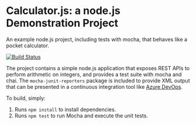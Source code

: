 Calculator.js: a node.js Demonstration Project
==============================================
An example node.js project, including tests with mocha, that behaves like
a pocket calculator.

[![Build Status](https://dev.azure.com/allstarll94/Integrating%20External%20Source%20Control%20with%20Azure%20Pipelines/_apis/build/status/nmwillis.calculator?branchName=refs%2Fpull%2F1%2Fmerge)](https://dev.azure.com/allstarll94/Integrating%20External%20Source%20Control%20with%20Azure%20Pipelines/_build/latest?definitionId=8&branchName=refs%2Fpull%2F1%2Fmerge)

The project contains a simple node.js application that exposes REST APIs
to perform arithmetic on integers, and provides a test suite with mocha
and chai.  The `mocha-junit-reporters` package is included to provide XML
output that can be presented in a continuous integration tool like
[Azure DevOps](https://azure.com/devops).

To build, simply:

1. Runs `npm install` to install dependencies.
2. Runs `npm test` to run Mocha and execute the unit tests.

